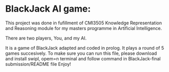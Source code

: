 # BlackJack AI game:
This project was done in fufillment of CMI3505 Knowledge Representation and Reasoning module for my masters programme in Artificial Intelligence.

There are two players, You, and my AI. 

It is a game of BlackJack adapted and coded in prolog. It plays a round of 5 games succesively.
To make sure you can run this file, please download and install swipl, opem=n terminal and follow command in BlackJack-final submission/README file
Enjoy!
